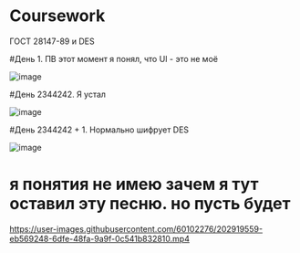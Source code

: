 # Coursework
ГОСТ 28147-89 и DES

#День 1. ПВ этот момент я понял, что UI  - это не моё 

![image](https://user-images.githubusercontent.com/60102276/192028583-a5a87004-071d-4ca5-97b9-a94feaf185e5.png)

#День 2344242. Я устал



![image](https://user-images.githubusercontent.com/60102276/193322381-eb8b2762-ad73-4626-a46f-7d268e00e88f.png)

#День 2344242 + 1.  Нормально шифрует DES

![image](https://user-images.githubusercontent.com/60102276/193395585-61d74d5f-8aa3-41f1-9777-719816e4fcf0.png)



# я понятия не имею зачем я тут оставил эту песню. но пусть будет 
https://user-images.githubusercontent.com/60102276/202919559-eb569248-6dfe-48fa-9a9f-0c541b832810.mp4

